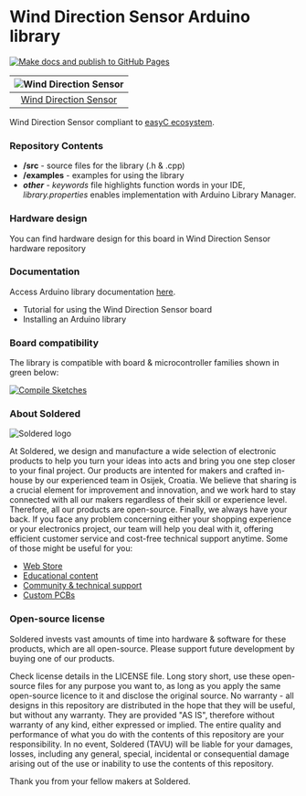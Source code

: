 # Wind Direction Sensor Arduino library

[![Make docs and publish to GitHub Pages](https://github.com/SolderedElectronics/Soldered-Wind-Direction-Arduino-Library/actions/workflows/make_docs.yml/badge.svg?branch=dev)](https://github.com/SolderedElectronics/Soldered-Wind-Direction-Arduino-Library/actions/workflows/make_docs.yml)

| ![Wind Direction Sensor](https://upload.wikimedia.org/wikipedia/commons/8/8f/Example_image.svg) |
| :---------------------------------------------------------------------------------------------: |
|                      [Wind Direction Sensor](https://www.solde.red/333197)                      |

Wind Direction Sensor compliant to [easyC ecosystem](https://www.soldered.com/easyC).

### Repository Contents

- **/src** - source files for the library (.h & .cpp)
- **/examples** - examples for using the library
- **_other_** - _keywords_ file highlights function words in your IDE, _library.properties_ enables implementation with Arduino Library Manager.

### Hardware design

You can find hardware design for this board in Wind Direction Sensor hardware repository

### Documentation

Access Arduino library documentation [here](https://e-radionicacom.github.io/Soldered-Wind-Direction-Arduino-Library/).

- Tutorial for using the Wind Direction Sensor board
- Installing an Arduino library

### Board compatibility

The library is compatible with board & microcontroller families shown in green below:

[![Compile Sketches](http://github-actions.40ants.com/e-radionicacom/Soldered-Wind-Direction-Arduino-Library/matrix.svg?branch=dev&only=Compile%20Sketches)](https://github.com/SolderedElectronics/Soldered-Wind-Direction-Arduino-Library/actions/workflows/compile_test.yml)

### About Soldered

![Soldered logo](https://raw.githubusercontent.com/e-radionicacom/Soldered-Wind-Direction-Arduino-Library/dev/extras/Logo%20horizontal-2.svg)

At Soldered, we design and manufacture a wide selection of electronic products to help you turn your ideas into acts and bring you one step closer to your final project. Our products are intented for makers and crafted in-house by our experienced team in Osijek, Croatia. We believe that sharing is a crucial element for improvement and innovation, and we work hard to stay connected with all our makers regardless of their skill or experience level. Therefore, all our products are open-source. Finally, we always have your back. If you face any problem concerning either your shopping experience or your electronics project, our team will help you deal with it, offering efficient customer service and cost-free technical support anytime. Some of those might be useful for you:

- [Web Store](https://www.soldered.com)
- [Educational content](https://learn.soldered.com)
- [Community & technical support](https://community.soldered.com)
- [Custom PCBs](https://pcb.soldered.com)

### Open-source license

Soldered invests vast amounts of time into hardware & software for these products, which are all open-source. Please support future development by buying one of our products.

Check license details in the LICENSE file. Long story short, use these open-source files for any purpose you want to, as long as you apply the same open-source licence to it and disclose the original source. No warranty - all designs in this repository are distributed in the hope that they will be useful, but without any warranty. They are provided "AS IS", therefore without warranty of any kind, either expressed or implied. The entire quality and performance of what you do with the contents of this repository are your responsibility. In no event, Soldered (TAVU) will be liable for your damages, losses, including any general, special, incidental or consequential damage arising out of the use or inability to use the contents of this repository.

Thank you from your fellow makers at Soldered.
